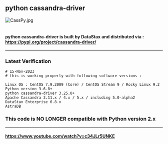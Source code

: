## python cassandra-driver
![CassPy.jpg](https://github.com/sarma1807/python-cassandra-driver/blob/master/CassPy.jpg) <br><br>

#### python cassandra-driver is built by DataStax and distributed via : https://pypi.org/project/cassandra-driver/

---

### Latest Verification

```
# 15-Nov-2023
# this is working properly with following software versions :

Linux OS : CentOS 7.9.2009 (Core) / CentOS Stream 9 / Rocky Linux 9.2
Python version 3.6.8+
python cassandra-driver 3.25.0+
Apache Cassandra 3.11.x / 4.x / 5.x / including 5.0-alpha2
DataStax Enterprise 6.8.x
AstraDB
```

### This code is NO LONGER compatible with Python version 2.x

---

#### https://www.youtube.com/watch?v=c34JLr5UNKE

